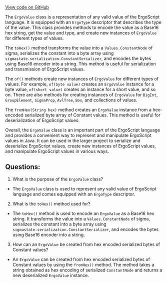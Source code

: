 [View code on GitHub](https://github.com/ergoplatform/ergo-appkit/common/src/main/java/org/ergoplatform/appkit/ErgoValue.java)

The `ErgoValue` class is a representation of any valid value of the ErgoScript language. It is equipped with an `ErgoType` descriptor that describes the type of the value. This class provides methods to encode the value as a Base16 hex string, get the value and type, and create new instances of `ErgoValue` for different types of values.

The `toHex()` method transforms the value into a `Values.ConstantNode` of sigma, serializes the constant into a byte array using `sigmastate.serialization.ConstantSerializer`, and encodes the bytes using Base16 encoder into a string. This method is useful for serialization and transmission of ErgoScript values.

The `of()` methods create new instances of `ErgoValue` for different types of values. For example, `of(byte value)` creates an `ErgoValue` instance for a byte value, `of(short value)` creates an instance for a short value, and so on. There are also methods for creating instances of `ErgoValue` for `BigInt`, `GroupElement`, `SigmaProp`, `AvlTree`, `Box`, and collections of values.

The `fromHex(String hex)` method creates an `ErgoValue` instance from a hex-encoded serialized byte array of Constant values. This method is useful for deserialization of ErgoScript values.

Overall, the `ErgoValue` class is an important part of the ErgoScript language and provides a convenient way to represent and manipulate ErgoScript values in Java. It can be used in the larger project to serialize and deserialize ErgoScript values, create new instances of ErgoScript values, and manipulate ErgoScript values in various ways.
## Questions: 
 1. What is the purpose of the `ErgoValue` class?
- The `ErgoValue` class is used to represent any valid value of ErgoScript language and comes equipped with an `ErgoType` descriptor.

2. What is the `toHex()` method used for?
- The `toHex()` method is used to encode an `ErgoValue` as a Base16 hex string. It transforms the value into a `Values.ConstantNode` of sigma, serializes the constant into a byte array using `sigmastate.serialization.ConstantSerializer`, and encodes the bytes using Base16 encoder into a string.

3. How can an `ErgoValue` be created from hex encoded serialized bytes of Constant values?
- An `ErgoValue` can be created from hex encoded serialized bytes of Constant values by using the `fromHex()` method. The method takes a string obtained as hex encoding of serialized `ConstantNode` and returns a new deserialized `ErgoValue` instance.